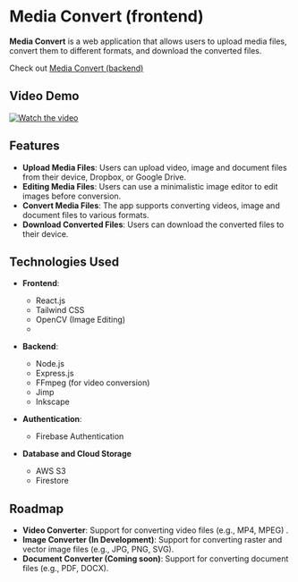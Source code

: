# Media Convert (frontend)

**Media Convert** is a web application that allows users to upload media files, convert them to different formats, and download the converted files.

Check out [Media Convert (backend)](https://github.com/Temidayo32/media-convert-backend)

## Video Demo

[![Watch the video](https://img.youtube.com/vi/G3hXirKg_7s/maxresdefault.jpg)](https://youtu.be/G3hXirKg_7s)


## Features

- **Upload Media Files**: Users can upload video, image and document files from their device, Dropbox, or Google Drive.
- **Editing Media Files**: Users can use a minimalistic image editor to edit images before conversion.
- **Convert Media Files**: The app supports converting videos, image and document files to various formats.
- **Download Converted Files**: Users can download the converted files to their device.

## Technologies Used

- **Frontend**:
  - React.js
  - Tailwind CSS
  - OpenCV (Image Editing)
  - 

- **Backend**:
  - Node.js
  - Express.js
  - FFmpeg (for video conversion)
  - Jimp
  - Inkscape

- **Authentication**:
  - Firebase Authentication

- **Database and Cloud Storage**
  - AWS S3
  - Firestore

## Roadmap

- **Video Converter**: Support for converting video files (e.g., MP4, MPEG) .
- **Image Converter (In Development)**: Support for converting raster and vector image files (e.g., JPG, PNG, SVG).
- **Document Converter (Coming soon)**: Support for converting document files (e.g., PDF, DOCX).